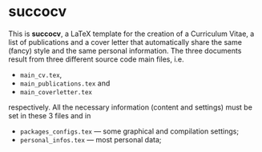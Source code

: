 # succocv

This is **succocv**, a LaTeX template for the creation of a Curriculum Vitae, a list of publications and a cover letter that automatically share the same (fancy) style and the same personal information. The three documents result from three different source code main files, i.e.

- `main_cv.tex`,
- `main_publications.tex` and
- `main_coverletter.tex`

respectively. All the necessary information (content and settings) must be set in these 3 files and in

- `packages_configs.tex` &mdash; some graphical and compilation settings;
- `personal_infos.tex` &mdash; most personal data;
